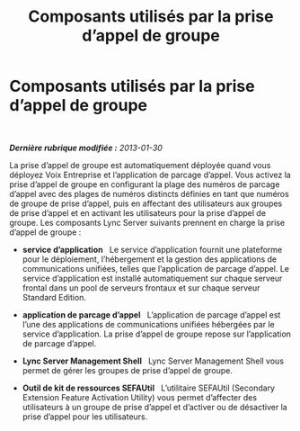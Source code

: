 ﻿---
title: Composants utilisés par la prise d’appel de groupe
TOCTitle: Composants utilisés par la prise d’appel de groupe
ms:assetid: 45db2f23-d486-4b20-a8cf-7b48a1f9fd3a
ms:mtpsurl: https://technet.microsoft.com/fr-fr/library/JJ945625(v=OCS.15)
ms:contentKeyID: 53095404
ms.date: 05/20/2016
mtps_version: v=OCS.15
ms.translationtype: HT
---

# Composants utilisés par la prise d’appel de groupe

 

_**Dernière rubrique modifiée :** 2013-01-30_

La prise d’appel de groupe est automatiquement déployée quand vous déployez Voix Entreprise et l’application de parcage d’appel. Vous activez la prise d’appel de groupe en configurant la plage des numéros de parcage d’appel avec des plages de numéros distincts définies en tant que numéros de groupe de prise d’appel, puis en affectant des utilisateurs aux groupes de prise d’appel et en activant les utilisateurs pour la prise d’appel de groupe. Les composants Lync Server suivants prennent en charge la prise d’appel de groupe :

  - **service d’application**   Le service d’application fournit une plateforme pour le déploiement, l’hébergement et la gestion des applications de communications unifiées, telles que l’application de parcage d’appel. Le service d’application est installé automatiquement sur chaque serveur frontal dans un pool de serveurs frontaux et sur chaque serveur Standard Edition.

  - **application de parcage d’appel**   L’application de parcage d’appel est l’une des applications de communications unifiées hébergées par le service d’application. La prise d’appel de groupe repose sur l’application de parcage d’appel.

  - **Lync Server Management Shell**   Lync Server Management Shell vous permet de gérer les groupes de prise d’appel de groupe.

  - **Outil de kit de ressources SEFAUtil**   L’utilitaire SEFAUtil (Secondary Extension Feature Activation Utility) vous permet d’affecter des utilisateurs à un groupe de prise d’appel et d’activer ou de désactiver la prise d’appel pour les utilisateurs.

